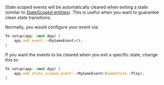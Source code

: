 <!-- Add state scoped events -->
<!-- https://github.com/bevyengine/bevy/pull/15085 -->

State scoped events will be automatically cleared when exiting a state (similar to [StateScoped entities](https://bevy.org/news/bevy-0-14/#state-scoped-entities)). This is useful when you want to guarantee clean state transitions.

Normally, you would configure your event via:
```rust
fn setup(app: &mut App) {
    app.add_event::<MyGameEvent>();
}
```

If you want the events to be cleared when you exit a specific state, change this to:
```rust
fn setup(app: &mut App) {
    app.add_state_scoped_event::<MyGameEvent>(GameState::Play);
}
```
